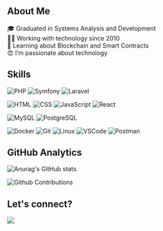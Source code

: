 ## About Me

🎓 Graduated in Systems Analysis and Development <br />👨‍💻 Working with technology since 2010 <br />📖 Learning about Blockchain and Smart Contracts <br /> 😍 I’m passionate about technology

## Skills

![PHP](https://img.shields.io/badge/-PHP-333?style=flat&logo=php&logoColor=FFF) ![Symfony](https://img.shields.io/badge/-Symfony-333?style=flat&logo=symfony&logoColor=FFF) ![Laravel](https://img.shields.io/badge/-Laravel-333?style=flat&logo=laravel&logoColor=FFF)

![HTML](https://img.shields.io/badge/-HTML-333?style=flat&logo=HTML5&logoColor=FFF) ![CSS](https://img.shields.io/badge/-CSS-333?style=flat&logo=CSS3&logoColor=FFF) ![JavaScript](https://img.shields.io/badge/-JavaScript-333?style=flat&logo=javascript&logoColor=FFF) ![React](https://img.shields.io/badge/-React.js-333?style=flat&logo=react&logoColor=FFF) 

![MySQL](https://img.shields.io/badge/-MySQL-333?style=flat&logo=mysql&logoColor=FFF) ![PostgreSQL](https://img.shields.io/badge/-PostgreSQL-333?style=flat&logo=postgresql&logoColor=FFF)

![Docker](https://img.shields.io/badge/-Docker-333?style=flat&logo=docker&logoColor=FFF) ![Git](https://img.shields.io/badge/-Git-333?style=flat&logo=git&logoColor=FFF) ![Linux](https://img.shields.io/badge/-Linux-333?style=flat&logo=linux&logoColor=FFF) ![VSCode](https://img.shields.io/badge/-VSCode-333?style=flat&logo=visual-studio-code&logoColor=FFF) ![Postman](https://img.shields.io/badge/-Postman-333?style=flat&logo=postman&logoColor=FFF)

## GitHub Analytics

![Anurag's GitHub stats](https://github-readme-stats.vercel.app/api?username=LucinoGonzaga&show_icons=true&theme=merko)

![Github Contributions](https://github-readme-streak-stats.herokuapp.com/?user=LucinoGonzaga&hide_border=false&theme=merko)


## Let's connect?

<a href="https://www.linkedin.com/in/lucino-gonzaga" target="_blank"><img src="https://img.shields.io/badge/-Lucino Gonzaga-333?style=flat&logo=linkedin&logoColor=FFF)"/></a>

